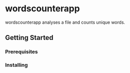 # wordscounterapp

wordscounterapp analyses a file and counts unique words. 

## Getting Started

### Prerequisites

### Installing

